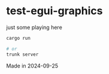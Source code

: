 # test-egui-graphics

just some playing here

```sh
cargo run

# or
trunk server
```

Made in 2024-09-25
